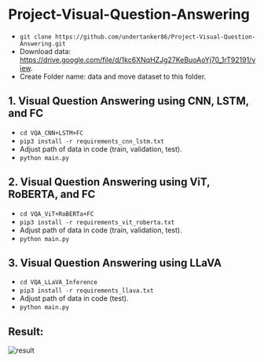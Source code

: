 # Project-Visual-Question-Answering
- `git clone https://github.com/undertanker86/Project-Visual-Question-Answering.git`
- Download data: https://drive.google.com/file/d/1kc6XNqHZJg27KeBuoAoYj70_1rT92191/view.
- Create Folder name: data and move dataset to this folder.
## 1. Visual Question Answering using CNN, LSTM, and FC
- `cd VQA_CNN+LSTM+FC` 
- `pip3 install -r requirements_cnn_lstm.txt`
- Adjust path of data in code (train, validation, test).
- `python main.py`
## 2. Visual Question Answering using ViT, RoBERTA, and FC
- `cd VQA_ViT+RoBERTa+FC` 
- `pip3 install -r requirements_vit_roberta.txt`
- Adjust path of data in code (train, validation, test).
- `python main.py`
## 3. Visual Question Answering using LLaVA
- `cd VQA_LLaVA_Inference` 
- `pip3 install -r requirements_llava.txt`
- Adjust path of data in code (test).
- `python main.py`
## Result:
![result](https://i.imgur.com/7g1VyIn.png)